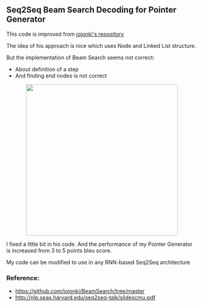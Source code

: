 ## Seq2Seq Beam Search Decoding for Pointer Generator 

This code is improved from [jojonki's repository](https://github.com/jojonki/BeamSearch/tree/master) 

The idea of his approach is nice which uses Node and Linked List structure. 

But the implementation of Beam Search seems not correct: 
- About definition of a step 
- And finding end nodes is not correct
  
<div align="center">
  <img src="https://github.com/dinhngoc267/beam_search_seq2seq/assets/49720223/fe8a7c46-e50a-47d6-9e1b-68250d134bd7" width="400">
</div>


I fixed a little bit in his code. And the performance of my Pointer Generator is increased from 3 to 5 points bleu score.

My code can be modified to use in any RNN-based Seq2Seq architecture 

### Reference:

- https://github.com/jojonki/BeamSearch/tree/master
- http://nlp.seas.harvard.edu/seq2seq-talk/slidescmu.pdf
